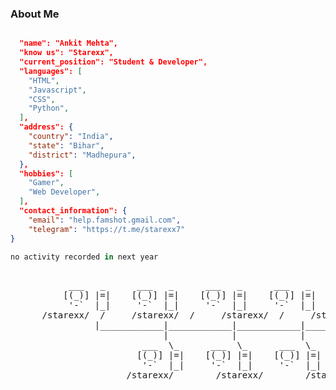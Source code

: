 ### About Me

```json

  "name": "Ankit Mehta",
  "know us": "Starexx",
  "current_position": "Student & Developer",
  "languages": [
    "HTML",
    "Javascript",
    "CSS",
    "Python",
  ],
  "address": {
    "country": "India",
    "state": "Bihar",
    "district": "Madhepura",
  },
  "hobbies": [
    "Gamer",
    "Web Developer",
  ],
  "contact_information": {
    "email": "help.famshot.gmail.com",
    "telegram": "https://t.me/starexx7"
}
```
```js
no activity recorded in next year
```





<pre>

           ___   _      ___   _      ___   _      ___   _      ___   _
          [(_)] |=|    [(_)] |=|    [(_)] |=|    [(_)] |=|    [(_)] |=|
           '-`  |_|     '-`  |_|     '-`  |_|     '-`  |_|     '-`  |_|
      /starexx/  /     /starexx/  /     /starexx/  /     /starexx/  /starexx/ /
                |____________|____________|____________|____________|
                             |            |            |
                         ___  \_      ___  \_      ___  \_
                        [(_)] |=|    [(_)] |=|    [(_)] |=|
                         '-`  |_|     '-`  |_|     '-`  |_|
                      /starexx/        /starexx/        /starexx/
 <pre>

